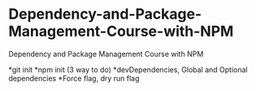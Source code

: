 # Dependency-and-Package-Management-Course-with-NPM
Dependency and Package Management Course with NPM

*git init
*npm init (3 way to do)
*devDependencies, Global and Optional dependencies
*Force flag, dry run flag
